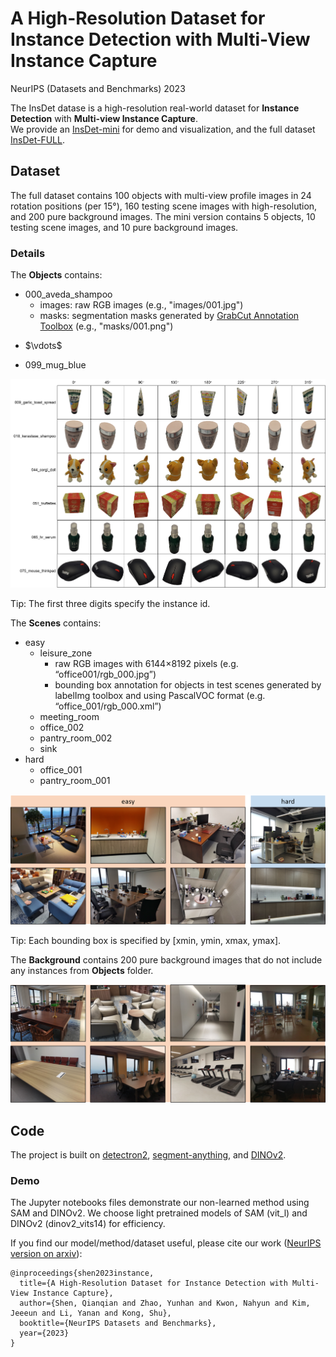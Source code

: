 # A High-Resolution Dataset for Instance Detection with Multi-View Instance Capture

NeurIPS (Datasets and Benchmarks) 2023

The InsDet datase is a high-resolution real-world dataset for **Instance Detection** with **Multi-view Instance Capture**.<br>
We provide an [InsDet-mini](https://drive.google.com/drive/folders/1X8MT5JuLq0Vjq1jNE1I9h3q_JGolNJsI?usp=sharing) for demo and visualization, and the full dataset [InsDet-FULL](https://drive.google.com/drive/folders/1rIRTtqKJGCTifcqJFSVvFshRb-sB0OzP?usp=sharing).

## Dataset
The full dataset contains 100 objects with multi-view profile images in 24 rotation positions (per 15&deg;), 160 testing scene images with high-resolution, and 200 pure background images. The mini version contains 5 objects, 10 testing scene images, and 10 pure background images.

### Details
The **Objects** contains:
- 000_aveda_shampoo
  - images: raw RGB images (e.g., "images/001.jpg")
  - masks: segmentation masks generated by [GrabCut Annotation Toolbox](https://github.com/Kazuhito00/GrabCut-Annotation-Tool) (e.g., "masks/001.png")
- <p align="left"> $\vdots$ </p>
- 099_mug_blue

![vis-objects](/assets/vis-objects.png)

Tip: The first three digits specify the instance id.

The **Scenes** contains:
- easy
  - leisure\_zone
    - raw RGB images with 6144×8192 pixels (e.g. “office001/rgb\_000.jpg”)
    - bounding box annotation for objects in test scenes generated by labelImg toolbox and using PascalVOC format (e.g. “office\_001/rgb\_000.xml”)
  - meeting\_room
  - office\_002
  - pantry\_room\_002
  - sink
- hard
  - office\_001
  - pantry\_room\_001

![vis-scenes](/assets/vis-scenes.png)

Tip: Each bounding box is specified by [xmin, ymin, xmax, ymax].

The **Background** contains 200 pure background images that do not include any instances from **Objects** folder.

![vis-background](/assets/vis-background.png)

## Code
The project is built on [detectron2](https://github.com/facebookresearch/detectron2), [segment-anything](https://github.com/facebookresearch/segment-anything), and [DINOv2](https://github.com/facebookresearch/dinov2).<br>
<!-- Detectron2 provides end-to-end detectors implementation and metric evaluation. Segment-anything is an off-the-shelf class-agnostic segmentation model that we used to produce instance proposals. DINOv2 is a self-supervised vision foundation model that we used to extract feature representation. -->

<!-- ### Data preparation
All profile images in InsDet-Objects are preprocessed by using `minify`, `resizemask`, `getbbox`, `centercrop`, and `invertmask` packed in `gendata/data_utils.py`. Examples for single or loop operation are included in `gendata`. -->

### Demo
The Jupyter notebooks files demonstrate our non-learned method using SAM and DINOv2. We choose light pretrained models of SAM (vit_l) and DINOv2 (dinov2_vits14) for efficiency.
<!-- |  Pretrained Model  | # of params |  AP  | AP50 | AP75 |
| :---               | :---:       | :---:| :---:| :---:|
| ViT-S/14 distilled | 21M         |41.61 |49.10 |45.95 |
|ViT-B/14 distilled  | 86M         |41.89 |49.39 |46.30 |
|ViT-L/14 distilled  | 300M        |43.33 |50.80 |47.84 |
|ViT-g/14            | 1,100M      |44.65 |53.47 |49.11 | -->



If you find our model/method/dataset useful, please cite our work ([NeurIPS version on arxiv](https://arxiv.org/abs/2310.19257)):

    @inproceedings{shen2023instance,
      title={A High-Resolution Dataset for Instance Detection with Multi-View Instance Capture},
      author={Shen, Qianqian and Zhao, Yunhan and Kwon, Nahyun and Kim, Jeeeun and Li, Yanan and Kong, Shu},
      booktitle={NeurIPS Datasets and Benchmarks},
      year={2023}
    }

